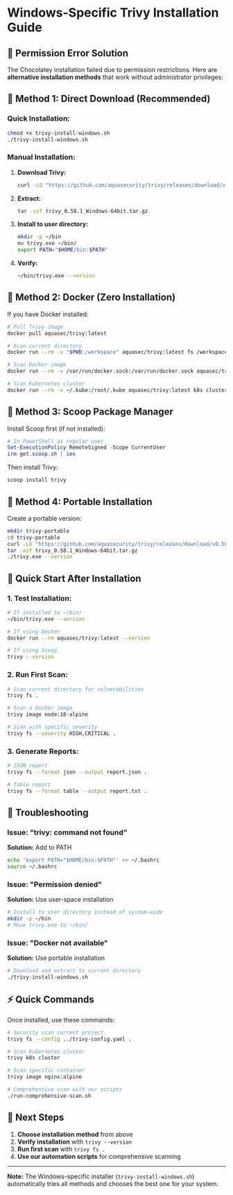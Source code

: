# Windows-Specific Trivy Installation Guide

## 🚨 **Permission Error Solution**

The Chocolatey installation failed due to permission restrictions. Here are **alternative installation methods** that work without administrator privileges:

## 🎯 **Method 1: Direct Download (Recommended)**

### Quick Installation:
```bash
chmod +x trivy-install-windows.sh
./trivy-install-windows.sh
```

### Manual Installation:
1. **Download Trivy:**
   ```bash
   curl -LO "https://github.com/aquasecurity/trivy/releases/download/v0.58.1/trivy_0.58.1_Windows-64bit.tar.gz"
   ```

2. **Extract:**
   ```bash
   tar -xzf trivy_0.58.1_Windows-64bit.tar.gz
   ```

3. **Install to user directory:**
   ```bash
   mkdir -p ~/bin
   mv trivy.exe ~/bin/
   export PATH="$HOME/bin:$PATH"
   ```

4. **Verify:**
   ```bash
   ~/bin/trivy.exe --version
   ```

## 🐳 **Method 2: Docker (Zero Installation)**

If you have Docker installed:

```bash
# Pull Trivy image
docker pull aquasec/trivy:latest

# Scan current directory
docker run --rm -v "$PWD:/workspace" aquasec/trivy:latest fs /workspace

# Scan Docker image
docker run --rm -v /var/run/docker.sock:/var/run/docker.sock aquasec/trivy:latest image node:18-alpine

# Scan Kubernetes cluster
docker run --rm -v ~/.kube:/root/.kube aquasec/trivy:latest k8s cluster
```

## 🥄 **Method 3: Scoop Package Manager**

Install Scoop first (if not installed):
```powershell
# In PowerShell as regular user
Set-ExecutionPolicy RemoteSigned -Scope CurrentUser
irm get.scoop.sh | iex
```

Then install Trivy:
```bash
scoop install trivy
```

## 📱 **Method 4: Portable Installation**

Create a portable version:
```bash
mkdir trivy-portable
cd trivy-portable
curl -LO "https://github.com/aquasecurity/trivy/releases/download/v0.58.1/trivy_0.58.1_Windows-64bit.tar.gz"
tar -xzf trivy_0.58.1_Windows-64bit.tar.gz
./trivy.exe --version
```

## 🚀 **Quick Start After Installation**

### 1. Test Installation:
```bash
# If installed to ~/bin/
~/bin/trivy.exe --version

# If using Docker
docker run --rm aquasec/trivy:latest --version

# If using Scoop
trivy --version
```

### 2. Run First Scan:
```bash
# Scan current directory for vulnerabilities
trivy fs .

# Scan a Docker image
trivy image node:18-alpine

# Scan with specific severity
trivy fs --severity HIGH,CRITICAL .
```

### 3. Generate Reports:
```bash
# JSON report
trivy fs --format json --output report.json .

# Table report
trivy fs --format table --output report.txt .
```

## 🔧 **Troubleshooting**

### Issue: "trivy: command not found"
**Solution:** Add to PATH
```bash
echo 'export PATH="$HOME/bin:$PATH"' >> ~/.bashrc
source ~/.bashrc
```

### Issue: "Permission denied"
**Solution:** Use user-space installation
```bash
# Install to user directory instead of system-wide
mkdir -p ~/bin
# Move trivy.exe to ~/bin/
```

### Issue: "Docker not available"
**Solution:** Use portable installation
```bash
# Download and extract to current directory
./trivy-install-windows.sh
```

## ⚡ **Quick Commands**

Once installed, use these commands:

```bash
# Security scan current project
trivy fs --config ../trivy-config.yaml .

# Scan Kubernetes cluster
trivy k8s cluster

# Scan specific container
trivy image nginx:alpine

# Comprehensive scan with our scripts
./run-comprehensive-scan.sh
```

## 🎯 **Next Steps**

1. **Choose installation method** from above
2. **Verify installation** with `trivy --version`
3. **Run first scan** with `trivy fs .`
4. **Use our automation scripts** for comprehensive scanning

---

**Note:** The Windows-specific installer (`trivy-install-windows.sh`) automatically tries all methods and chooses the best one for your system.
